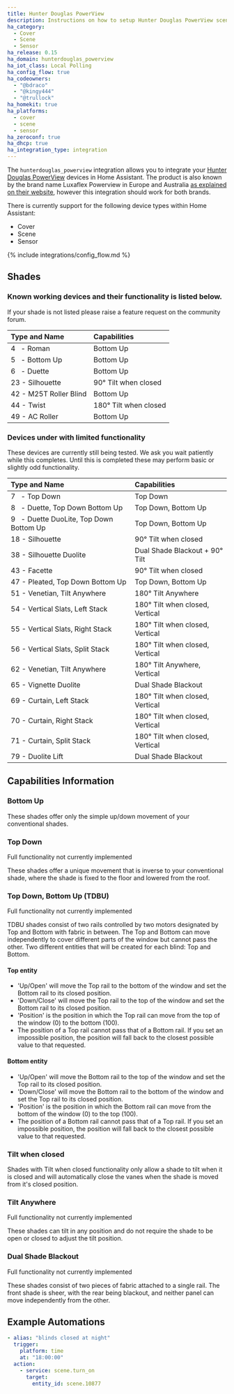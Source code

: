 ```yaml
---
title: Hunter Douglas PowerView
description: Instructions on how to setup Hunter Douglas PowerView scenes within Home Assistant.
ha_category:
  - Cover
  - Scene
  - Sensor
ha_release: 0.15
ha_domain: hunterdouglas_powerview
ha_iot_class: Local Polling
ha_config_flow: true
ha_codeowners:
  - "@bdraco"
  - "@kingy444"
  - "@trullock"
ha_homekit: true
ha_platforms:
  - cover
  - scene
  - sensor
ha_zeroconf: true
ha_dhcp: true
ha_integration_type: integration
---
```


The `hunterdouglas_powerview` integration allows you to integrate your [Hunter Douglas PowerView](https://www.hunterdouglas.com/operating-systems/powerview-motorization/support) devices in Home Assistant. The product is also known by the brand name Luxaflex Powerview in Europe and Australia [as explained on their website](https://www.hunterdouglasgroup.com/company/brands-in-action/), however this integration should work for both brands.

There is currently support for the following device types within Home Assistant:

- Cover
- Scene
- Sensor

{% include integrations/config_flow.md %}

## Shades

### Known working devices and their functionality is listed below.

<div class="note">
If your shade is not listed please raise a feature request on the community forum.
</div>

| Type and Name                            | Capabilities                    |
| :--------------------------------------- | :------------------------------ |
| 4   - Roman                              | Bottom Up                       |
| 5   - Bottom Up                          | Bottom Up                       |
| 6   - Duette                             | Bottom Up                       |
|  23 - Silhouette                         | 90° Tilt when closed            |
|  42 - M25T Roller Blind                  | Bottom Up                       |
|  44 - Twist                              | 180° Tilt when closed           |
|  49 - AC Roller                          | Bottom Up                       |

### Devices under with limited functionality

<div class="note">
These devices are currently still being tested. We ask you wait patiently while this completes. Until this is completed these may perform basic or slightly odd functionality.
</div>

| Type and Name                            | Capabilities                    |
| :--------------------------------------- | :------------------------------ |
| 7   - Top Down                           | Top Down                        |
| 8   - Duette, Top Down Bottom Up         | Top Down, Bottom Up             |
| 9   - Duette DuoLite, Top Down Bottom Up | Top Down, Bottom Up             |
|  18 - Silhouette                         | 90° Tilt when closed            |
|  38 - Silhouette Duolite                 | Dual Shade Blackout + 90° Tilt  |
|  43 - Facette                            | 90° Tilt when closed            |
|  47 - Pleated, Top Down Bottom Up        | Top Down, Bottom Up             |
|  51 - Venetian, Tilt Anywhere            | 180° Tilt Anywhere              |
|  54 - Vertical Slats, Left Stack         | 180° Tilt when closed, Vertical |
|  55 - Vertical Slats, Right Stack        | 180° Tilt when closed, Vertical |
|  56 - Vertical Slats, Split Stack        | 180° Tilt when closed, Vertical |
|  62 - Venetian, Tilt Anywhere            | 180° Tilt Anywhere, Vertical    |
|  65 - Vignette Duolite                   | Dual Shade Blackout             |
|  69 - Curtain, Left Stack                | 180° Tilt when closed, Vertical |
|  70 - Curtain, Right Stack               | 180° Tilt when closed, Vertical |
|  71 - Curtain, Split Stack               | 180° Tilt when closed, Vertical |
|  79 - Duolite Lift                       | Dual Shade Blackout             |

## Capabilities Information

### Bottom Up

These shades offer only the simple up/down movement of your conventional shades.

### Top Down

<div class="note">Full functionality not currently implemented</div>

These shades offer a unique movement that is inverse to your conventional shade, where the shade is fixed to the floor and lowered from the roof.

### Top Down, Bottom Up (TDBU)

<div class="note">Full functionality not currently implemented</div>

TDBU shades consist of two rails controlled by two motors designated by Top and Bottom with fabric in between.
The Top and Bottom can move independently to cover different parts of the window but cannot pass the other.
Two different entities that will be created for each blind: Top and Bottom.

#### Top entity

- 'Up/Open' will move the Top rail to the bottom of the window and set the Bottom rail to its closed position.
- 'Down/Close' will move the Top rail to the top of the window and set the Bottom rail to its closed position.
- 'Position' is the position in which the Top rail can move from the top of the window (0) to the bottom (100).
- The position of a Top rail cannot pass that of a Bottom rail. If you set an impossible position, the position will fall back to the closest possible value to that requested.

#### Bottom entity

- 'Up/Open' will move the Bottom rail to the top of the window and set the Top rail to its closed position.
- 'Down/Close' will move the Bottom rail to the bottom of the window and set the Top rail to its closed position.
- 'Position' is the position in which the Bottom rail can move from the bottom of the window (0) to the top (100).
- The position of a Bottom rail cannot pass that of a Top rail. If you set an impossible position, the position will fall back to the closest possible value to that requested.

### Tilt when closed

Shades with Tilt when closed functionality only allow a shade to tilt when it is closed and will automatically close the vanes when the shade is moved from it's closed position.

### Tilt Anywhere

<div class="note">Full functionality not currently implemented</div>

These shades can tilt in any position and do not require the shade to be open or closed to adjust the tilt position.

### Dual Shade Blackout

<div class="note">Full functionality not currently implemented</div>

These shades consist of two pieces of fabric attached to a single rail. The front shade is sheer, with the rear being blackout, and neither panel can move independently from the other.

## Example Automations

``` yaml
- alias: "blinds closed at night"
  trigger:
    platform: time
    at: "18:00:00"
  action:
    - service: scene.turn_on
      target:
        entity_id: scene.10877
```
